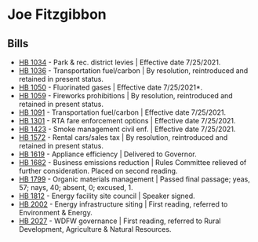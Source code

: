 # Joe Fitzgibbon
## Bills
* [HB 1034](/bill/2021-22/hb/1034/) - Park & rec. district levies | Effective date 7/25/2021.
* [HB 1036](/bill/2021-22/hb/1036/) - Transportation fuel/carbon | By resolution, reintroduced and retained in present status.
* [HB 1050](/bill/2021-22/hb/1050/) - Fluorinated gases | Effective date 7/25/2021*.
* [HB 1059](/bill/2021-22/hb/1059/) - Fireworks prohibitions | By resolution, reintroduced and retained in present status.
* [HB 1091](/bill/2021-22/hb/1091/) - Transportation fuel/carbon | Effective date 7/25/2021.
* [HB 1301](/bill/2021-22/hb/1301/) - RTA fare enforcement options | Effective date 7/25/2021.
* [HB 1423](/bill/2021-22/hb/1423/) - Smoke management civil enf. | Effective date 7/25/2021.
* [HB 1572](/bill/2021-22/hb/1572/) - Rental cars/sales tax | By resolution, reintroduced and retained in present status.
* [HB 1619](/bill/2021-22/hb/1619/) - Appliance efficiency | Delivered to Governor.
* [HB 1682](/bill/2021-22/hb/1682/) - Business emissions reduction | Rules Committee relieved of further consideration.  Placed on second reading.
* [HB 1799](/bill/2021-22/hb/1799/) - Organic materials management | Passed final passage; yeas, 57; nays, 40; absent, 0; excused, 1.
* [HB 1812](/bill/2021-22/hb/1812/) - Energy facility site council | Speaker signed.
* [HB 2002](/bill/2021-22/hb/2002/) - Energy infrastructure siting | First reading, referred to Environment & Energy.
* [HB 2027](/bill/2021-22/hb/2027/) - WDFW governance | First reading, referred to Rural Development, Agriculture & Natural Resources.

